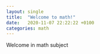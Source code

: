 ```yaml
---
layout: single
title:  "Welcome to math!"
date:   2020-11-07 22:22:22 +0100
categories: math
---
```


Welcome in math subject